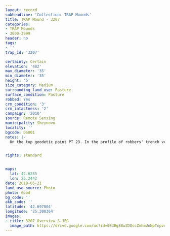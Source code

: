 ```yaml
---
layout: record
subheadline: 'Collection: TRAP Mounds'
title: TRAP Mound - 3207
categories:
- TRAP Mounds
- 3000-3999
header: no
tags:
- ''
trap_id: '3207'

certainty: Certain
elevation: '482'
max_diameter: '35'
min_diameter: '35'
height: '5'
size_category: Medium
surrounding_land_use: Pasture
surface_condition: Pasture
robbed: Yes
crm_condition: '3'
crm_intactness: '2'
campaign: '2010'
source: Remote Sensing
municipality: Sheynovo
locality: ''
bgcode: DS001
notes: |-
  On the top geodetic point PT 23. In the profile of robbers' trench very fine soil with small stones.


rights: standard


maps:
  lat: 42.6285
  lon: 25.2442
date: 2018-05-21
land_use_source: Photo
photo: Good
bg_code: ''
akb_code: ''
latitude: '42.697804'
longitude: '25.300364'
images:
- title: 3207_Overview_S.JPG
  image_path: https://drive.google.com/uc?id=0B3Rg88wZDQscZmhmUnNpTnpvcUU
---
```


